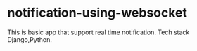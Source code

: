 # notification-using-websocket
This is basic app that support real time notification. Tech stack Django,Python.
